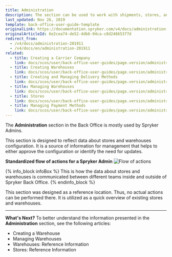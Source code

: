 ```yaml
---
title: Administration
description: The section can be used to work with shipments, stores, and warehouses in the Back Office.
last_updated: Nov 26, 2019
template: back-office-user-guide-template
originalLink: https://documentation.spryker.com/v4/docs/administration-201911
originalArticleId: 6e2cea74-de52-4db6-94ca-c8d24665377d
redirect_from:
  - /v4/docs/administration-201911
  - /v4/docs/en/administration-201911
related:
  - title: Creating a Carrier Company
    link: docs/scos/user/back-office-user-guides/page.version/administration/delivery-methods/creating-carrier-companies.html
  - title: Creating Warehouses
    link: docs/scos/user/back-office-user-guides/page.version/administration/warehouses/creating-warehouses.html
  - title: Creating and Managing Delivery Methods
    link: docs/scos/user/back-office-user-guides/page.version/administration/delivery-methods/creating-and-managing-delivery-methods.html
  - title: Managing Warehouses
    link: docs/scos/user/back-office-user-guides/page.version/administration/warehouses/managing-warehouses.html
  - title: Stores
    link: docs/scos/user/back-office-user-guides/page.version/administration/stores.html
  - title: Managing Payment Methods
    link: docs/scos/user/back-office-user-guides/page.version/administration/payment-methods/managing-payment-methods.html
---
```


The **Administration** section in the Back Office is mostly used by Spryker Admins.

This section is designed to reflect data about stores and warehouses configuration. It is a source of information for management that helps to either approve the configuration or identify the need for updates.

**Standardized flow of actions for a Spryker Admin**
![Flow of actions](https://spryker.s3.eu-central-1.amazonaws.com/docs/User+Guides/Back+Office+User+Guides/Administration/administration-section.png) 

{% info_block infoBox %}
This is how the data about stores and warehouses is communicated between different teams inside and outside of Spryker Back Office.
{% endinfo_block %}

This section was designed as a reference location. Thus, no actual actions can be performed there. It is utilized as a quick overview of existing stores and warehouses.
***
**What's Next?**
To better understand the information presented in the **Administration** section, see the following articles:

* Creating a Warehouse
* Managing Warehouses
* Warehouses: Reference Information
* Stores: Reference Information

